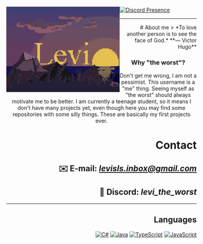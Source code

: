 [<img align="left" width="300" alt="Levi" src="img/LeviSunset512x384.gif">](#)
[![Discord Presence](https://lanyard.cnrad.dev/api/558808903924580352)](https://discord.com/users/558808903924580352)  

<hr>
<div align="right">

<span align="center">
# About me
> *To love another person is to see the face of God.* **— Victor Hugo**

### Why "the worst"?
Don't get me wrong, I am not a pessimist.
This username is a "me" thing. Seeing myself as "the worst" should always motivate me to be better.
I am currently a teenage student, so it means I don't have many projects yet, even though here you may find some repositories with some silly things. These are basically my first projects ever.

</span>

# Contact
## ✉️ E-mail: <i>levisls.inbox@gmail.com</i>
## 👾 Discord: <i>levi_the_worst</i>

<hr>

## Languages

<a href="https://learn.microsoft.com/en-us/dotnet/csharp/">![C#](https://img.shields.io/badge/c%23-purple?style=for-the-badge&logo=.net&logoColor=white)</a> <a href="https://docs.oracle.com/en/java/">![Java](https://img.shields.io/badge/Java-ED8B00?style=for-the-badge&logo=openjdk&logoColor=white)</a> <a href="https://developer.mozilla.org/en-US/docs/Web/JavaScript"> <a href="https://www.typescriptlang.org/">![TypeScript](https://img.shields.io/badge/TypeScript-3178C6?style=for-the-badge&logo=typescript&logoColor=white)</a> <a href="https://developer.mozilla.org/en-US/docs/Web/JavaScript">![JavaScript](https://shields.io/badge/JavaScript-F7DF1E?logo=JavaScript&logoColor=000&style=for-the-badge)</a>

</div>
